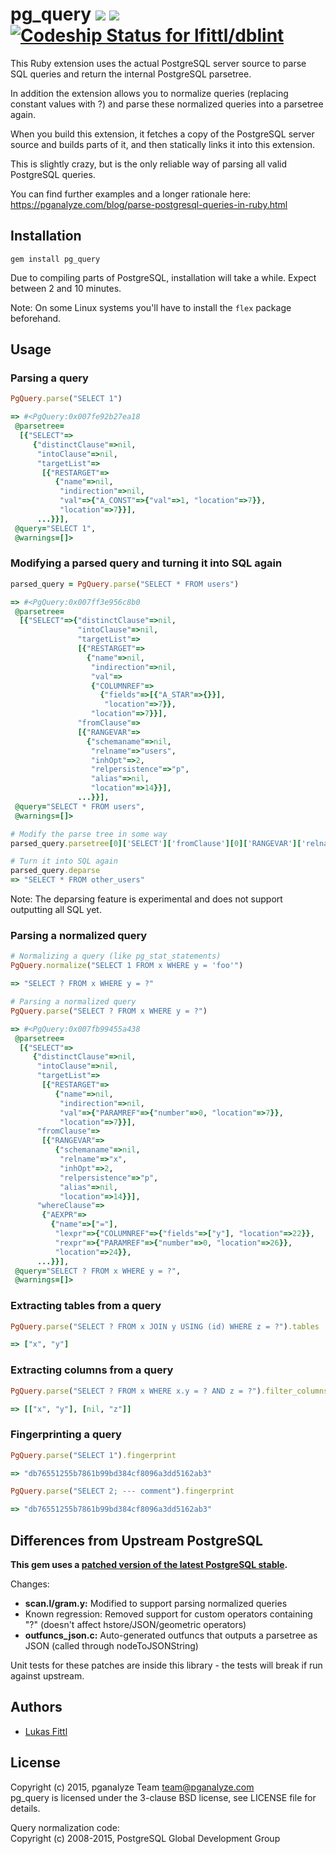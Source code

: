 # pg_query [ ![](https://img.shields.io/gem/v/pg_query.svg)](https://rubygems.org/gems/pg_query) [ ![](https://img.shields.io/gem/dt/pg_query.svg)](https://rubygems.org/gems/pg_query) [ ![Codeship Status for lfittl/dblint](https://img.shields.io/codeship/584524e0-ed17-0131-838b-4216c01ccc74.svg)](https://codeship.com/projects/26651)

This Ruby extension uses the actual PostgreSQL server source to parse SQL queries and return the internal PostgreSQL parsetree.

In addition the extension allows you to normalize queries (replacing constant values with ?) and parse these normalized queries into a parsetree again.

When you build this extension, it fetches a copy of the PostgreSQL server source and builds parts of it, and then statically links it into this extension.

This is slightly crazy, but is the only reliable way of parsing all valid PostgreSQL queries.

You can find further examples and a longer rationale here: https://pganalyze.com/blog/parse-postgresql-queries-in-ruby.html

## Installation

```
gem install pg_query
```

Due to compiling parts of PostgreSQL, installation will take a while. Expect between 2 and 10 minutes.

Note: On some Linux systems you'll have to install the ```flex``` package beforehand.

## Usage

### Parsing a query

```ruby
PgQuery.parse("SELECT 1")

=> #<PgQuery:0x007fe92b27ea18
 @parsetree=
  [{"SELECT"=>
     {"distinctClause"=>nil,
      "intoClause"=>nil,
      "targetList"=>
       [{"RESTARGET"=>
          {"name"=>nil,
           "indirection"=>nil,
           "val"=>{"A_CONST"=>{"val"=>1, "location"=>7}},
           "location"=>7}}],
      ...}}],
 @query="SELECT 1",
 @warnings=[]>
```

### Modifying a parsed query and turning it into SQL again

```ruby
parsed_query = PgQuery.parse("SELECT * FROM users")

=> #<PgQuery:0x007ff3e956c8b0
 @parsetree=
  [{"SELECT"=>{"distinctClause"=>nil,
               "intoClause"=>nil,
               "targetList"=>
               [{"RESTARGET"=>
                 {"name"=>nil,
                  "indirection"=>nil,
                  "val"=>
                  {"COLUMNREF"=>
                    {"fields"=>[{"A_STAR"=>{}}],
                     "location"=>7}},
                  "location"=>7}}],
               "fromClause"=>
               [{"RANGEVAR"=>
                 {"schemaname"=>nil,
                  "relname"=>"users",
                  "inhOpt"=>2,
                  "relpersistence"=>"p",
                  "alias"=>nil,
                  "location"=>14}}],
               ...}}],
 @query="SELECT * FROM users",
 @warnings=[]>

# Modify the parse tree in some way
parsed_query.parsetree[0]['SELECT']['fromClause'][0]['RANGEVAR']['relname'] = 'other_users'

# Turn it into SQL again
parsed_query.deparse
=> "SELECT * FROM other_users"
```

Note: The deparsing feature is experimental and does not support outputting all SQL yet.

### Parsing a normalized query

```ruby
# Normalizing a query (like pg_stat_statements)
PgQuery.normalize("SELECT 1 FROM x WHERE y = 'foo'")

=> "SELECT ? FROM x WHERE y = ?"

# Parsing a normalized query
PgQuery.parse("SELECT ? FROM x WHERE y = ?")

=> #<PgQuery:0x007fb99455a438
 @parsetree=
  [{"SELECT"=>
     {"distinctClause"=>nil,
      "intoClause"=>nil,
      "targetList"=>
       [{"RESTARGET"=>
          {"name"=>nil,
           "indirection"=>nil,
           "val"=>{"PARAMREF"=>{"number"=>0, "location"=>7}},
           "location"=>7}}],
      "fromClause"=>
       [{"RANGEVAR"=>
          {"schemaname"=>nil,
           "relname"=>"x",
           "inhOpt"=>2,
           "relpersistence"=>"p",
           "alias"=>nil,
           "location"=>14}}],
      "whereClause"=>
       {"AEXPR"=>
         {"name"=>["="],
          "lexpr"=>{"COLUMNREF"=>{"fields"=>["y"], "location"=>22}},
          "rexpr"=>{"PARAMREF"=>{"number"=>0, "location"=>26}},
          "location"=>24}},
      ...}}],
 @query="SELECT ? FROM x WHERE y = ?",
 @warnings=[]>
```

### Extracting tables from a query

```ruby
PgQuery.parse("SELECT ? FROM x JOIN y USING (id) WHERE z = ?").tables

=> ["x", "y"]
```

### Extracting columns from a query

```ruby
PgQuery.parse("SELECT ? FROM x WHERE x.y = ? AND z = ?").filter_columns

=> [["x", "y"], [nil, "z"]]
```

### Fingerprinting a query

```ruby
PgQuery.parse("SELECT 1").fingerprint

=> "db76551255b7861b99bd384cf8096a3dd5162ab3"

PgQuery.parse("SELECT 2; --- comment").fingerprint

=> "db76551255b7861b99bd384cf8096a3dd5162ab3"
```

## Differences from Upstream PostgreSQL

**This gem uses a [patched version of the latest PostgreSQL stable](https://github.com/pganalyze/postgres/compare/REL9_4_STABLE...pg_query).**

Changes:

* **scan.l/gram.y:** Modified to support parsing normalized queries
 * Known regression: Removed support for custom operators containing "?" (doesn't affect hstore/JSON/geometric operators)
* **outfuncs_json.c:** Auto-generated outfuncs that outputs a parsetree as JSON (called through nodeToJSONString)

Unit tests for these patches are inside this library - the tests will break if run against upstream.


## Authors

- [Lukas Fittl](mailto:lukas@fittl.com)


## License

Copyright (c) 2015, pganalyze Team <team@pganalyze.com><br>
pg_query is licensed under the 3-clause BSD license, see LICENSE file for details.

Query normalization code:<br>
Copyright (c) 2008-2015, PostgreSQL Global Development Group
